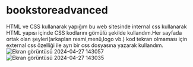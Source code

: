 
# bookstoreadvanced
 HTML ve CSS kullanarak yapığım bu web sitesinde internal css kullanarak HTML yapısı içinde CSS kodlarını gömülü şekilde kullandım.Her sayfada ortak olan şeyleri(arkaplan resmi,menü,logo vb.) kod tekrarı olmaması için external css özelliği ile ayrı bir css dosyasına yazarak kullandım.
![Ekran görüntüsü 2024-04-27 143057](https://github.com/mercansila03/bookstoreadvanced/assets/120477952/1572cbb9-e7b6-4db2-a07e-0ffe57fa2a89)
![Ekran görüntüsü 2024-04-27 143035](https://github.com/mercansila03/bookstoreadvanced/assets/120477952/47259695-dd57-4d31-9c80-04004302fada)
